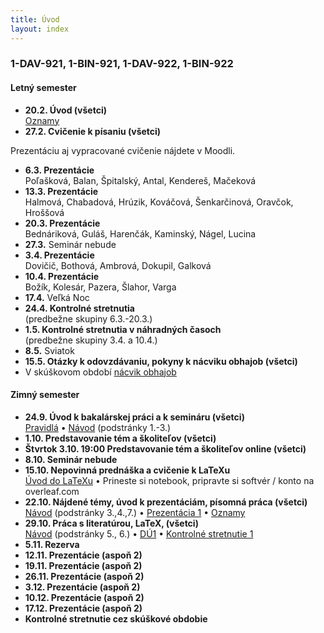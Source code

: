 ```yaml
---
title: Úvod
layout: index
---
```


### 1-DAV-921, 1-BIN-921, 1-DAV-922, 1-BIN-922

#### Letný semester

* **20.2. Úvod (všetci)**<br>
[Oznamy](./Oznamy_február.md)
* **27.2. Cvičenie k písaniu (všetci)**<br>
<!-- Prineste si notebook s funkčnou WiFi, stačí jeden na 2-3 študentov.<br> -->
Prezentáciu aj vypracované cvičenie nájdete v Moodli.
<!-- Zadanie: <https://bit.ly/4bh6jbC> -->
<!-- [Časť 1](https://moodle.uniba.sk/mod/quiz/view.php?id=104541), [časť 2 naše](https://moodle.uniba.sk/mod/quiz/view.php?id=104542), [časť 2 vaše](https://moodle.uniba.sk/mod/quiz/view.php?id=104544) -->
* **6.3. Prezentácie**<br>
Poľašková, Balan, Špitalský, Antal, Kendereš, Mačeková
* **13.3. Prezentácie**<br>
Halmová, Chabadová, Hrúzik, Kováčová, Šenkarčinová, Oravčok, Hroššová
* **20.3. Prezentácie**<br>
Bednáriková, Guláš, Harenčák, Kaminský, Nágel, Lucina
* **27.3.** Seminár nebude
* **3.4. Prezentácie**<br>
Dovičič, Bothová, Ambrová, Dokupil, Galková
* **10.4. Prezentácie**<br>
Božík, Kolesár, Pazera, Šlahor, Varga
* **17.4.** Veľká Noc<br>
* **24.4. Kontrolné stretnutia**<br>
(predbežne skupiny 6.3.-20.3.)
* **1.5. Kontrolné stretnutia v náhradných časoch**<br>
(predbežne skupiny 3.4. a 10.4.)
* **8.5.** Sviatok 
* **15.5. Otázky k odovzdávaniu, pokyny k nácviku obhajob (všetci)**<!-- <br>
[Oznamy](./Oznamy_máj.md) -->
* V skúškovom období [nácvik obhajob](./Prezentácia_3.html)


#### Zimný semester

* **24.9. Úvod k bakalárskej práci a k semináru (všetci)**<br>
[Pravidlá](./Pravidlá_ZS.md)  • [Návod](./Návod.md) (podstránky 1.-3.)
* **1.10. Predstavovanie tém a školiteľov (všetci)**
* **Štvrtok 3.10. 19:00 Predstavovanie tém a školiteľov online (všetci)**<br>
* **8.10. Seminár nebude**
* **15.10. Nepovinná prednáška a cvičenie k LaTeXu**<br>
[Úvod do LaTeXu](./Úvod_do_LaTeXu.md) • Prineste si notebook, pripravte si softvér / konto na overleaf.com
* **22.10. Nájdené témy, úvod k prezentáciám, písomná práca (všetci)**<br>
[Návod](./Návod.md) (podstránky 3.,4.,7.) • [Prezentácia 1](./Prezentácia_1.md)  • [Oznamy](Oznamy_október.md)
* **29.10. Práca s literatúrou, LaTeX, (všetci)**<br>
[Návod](./Návod.md) (podstránky 5., 6.) •  [DÚ1](./DÚ1.md) • [Kontrolné stretnutie 1](./Kontrolné_stretnutie_1.md)
* **5.11. Rezerva**
* **12.11. Prezentácie (aspoň 2)**<br>
* **19.11. Prezentácie (aspoň 2)**<br>
* **26.11. Prezentácie (aspoň 2)**<br>
* **3.12. Prezentácie (aspoň 2)**<br>
* **10.12. Prezentácie (aspoň 2)**<br>
* **17.12. Prezentácie (aspoň 2)**<br>
* **Kontrolné stretnutie cez skúškové obdobie**



